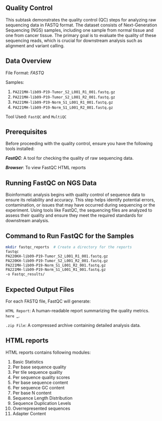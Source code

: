 ## Quality Control
This subtask demonstrates the quality control (QC) steps for analyzing raw sequencing data in FASTQ format. The dataset consists of Next-Generation Sequencing (NGS) samples, including one sample from normal tissue and one from cancer tissue. The primary goal is to evaluate the quality of these sequencing reads, which is crucial for downstream analysis such as alignment and variant calling.

## Data Overview

File Format: *FASTQ*

Samples:
1. `PA221MH-lib09-P19-Tumor_S2_L001_R1_001.fastq.gz`
2. `PA221MH-lib09-P19-Tumor_S2_L001_R2_001.fastq.gz`
3. `PA221MH-lib09-P19-Norm_S1_L001_R1_001.fastq.gz`
4. `PA221MH-lib09-P19-Norm_S1_L001_R2_001.fastq.gz`

Tool Used: `FastQC` and `MultiQC`

## Prerequisites
Before proceeding with the quality control, ensure you have the following tools installed:

***FastQC***: A tool for checking the quality of raw sequencing data.

***Browser***: To view FastQC HTML reports

## Running FastQC on NGS Data
Bioinformatic analysis begins with quality control of sequence data to ensure its reliability and accuracy. This step helps identify potential errors, contamination, or issues that may have occurred during sequencing or the experiment. Using tools like FastQC, the sequencing files are analyzed to assess their quality and ensure they meet the required standards for downstream analysis.

## Command to Run FastQC for the Samples
``` bash
mkdir fastqc_reports  # Create a directory for the reports
fastqc
PA220KH-lib09-P19-Tumor_S2_L001_R1_001.fastq.gz
PA220KH-lib09-P19-Tumor_S2_L001_R2_001.fastq.gz
PA221MH-lib09-P19-Norm_S1_L001_R2_001.fastq.gz
PA221MH-lib09-P19-Norm_S1_L001_R1_001.fastq.gz
-o Fastqc_results/
```
## Expected Output Files

For each FASTQ file, FastQC will generate:

`HTML Report`: A human-readable report summarizing the quality metrics. `here `_.

`.zip File`: A compressed archive containing detailed analysis data.


## HTML reports
HTML reports contains following modules:
1. Basic Statistics
2. Per base sequence quality
3. Per tile sequence quality
4. Per sequence quality scores
5. Per base sequence content
6. Per sequence GC content
7. Per base N content
8. Sequence Length Distribution
9. Sequence Duplication Levels
10. Overrepresented sequences
11. Adapter Content


